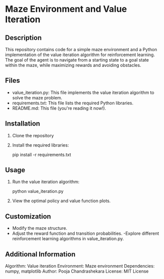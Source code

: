 # Maze Environment and Value Iteration

## Description

This repository contains code for a simple maze environment and a Python implementation of the value iteration algorithm for reinforcement learning. The goal of the agent is to navigate from a starting state to a goal state within the maze, while maximizing rewards and avoiding obstacles.

## Files

- value_iteration.py: This file implements the value iteration algorithm to solve the maze problem.
- requirements.txt: This file lists the required Python libraries.
- README.md: This file (you're reading it now!).

## Installation

1. Clone the repository
2. Install the required libraries:

   pip install -r requirements.txt

## Usage

1. Run the value iteration algorithm:

   python value_iteration.py
   
3. View the optimal policy and value function plots.

## Customization

- Modify the maze structure.
- Adjust the reward function and transition probabilities.
-Explore different reinforcement learning algorithms in value_iteration.py.

## Additional Information

Algorithm: Value iteration
Environment: Maze environment
Dependencies: numpy, matplotlib
Author: Pooja Chandrashekara
License: MIT License


